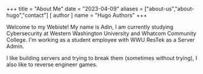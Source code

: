+++
title = "About Me"
date = "2023-04-09"
aliases = ["about-us","about-hugo","contact"]
[ author ]
  name = "Hugo Authors"
+++

Welcome to my Webiste! My name is Adin, I am currently studying Cybersecurity at Western Washington University and Whatcom Community College. I'm working as a student employee with WWU ResTek as a Server Admin.

I like building servers and trying to break them (sometimes without trying), I also like to reverse engineer games. 


